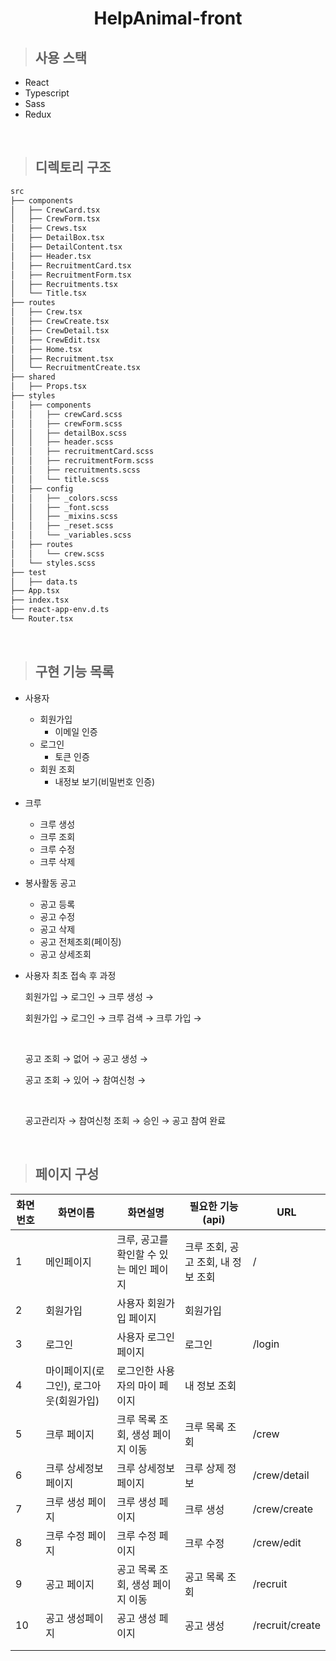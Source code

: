 <h1 align="center">HelpAnimal-front</h1>

> ## 사용 스택

- React
- Typescript
- Sass
- Redux

<br>

> ## 디렉토리 구조

```bash
src
├── components
│   ├── CrewCard.tsx
│   ├── CrewForm.tsx
│   ├── Crews.tsx
│   ├── DetailBox.tsx
│   ├── DetailContent.tsx
│   ├── Header.tsx
│   ├── RecruitmentCard.tsx
│   ├── RecruitmentForm.tsx
│   ├── Recruitments.tsx
│   └── Title.tsx
├── routes
│   ├── Crew.tsx
│   ├── CrewCreate.tsx
│   ├── CrewDetail.tsx
│   ├── CrewEdit.tsx
│   ├── Home.tsx
│   ├── Recruitment.tsx
│   └── RecruitmentCreate.tsx
├── shared
│   ├── Props.tsx
├── styles
│   ├── components
│   │   ├── crewCard.scss
│   │   ├── crewForm.scss
│   │   ├── detailBox.scss
│   │   ├── header.scss
│   │   ├── recruitmentCard.scss
│   │   ├── recruitmentForm.scss
│   │   ├── recruitments.scss
│   │   └── title.scss
│   ├── config
│   │   ├── _colors.scss
│   │   ├── _font.scss
│   │   ├── _mixins.scss
│   │   ├── _reset.scss
│   │   └── _variables.scss
│   ├── routes
│   │   └── crew.scss
│   └── styles.scss
├── test
│   ├── data.ts
├── App.tsx
├── index.tsx
├── react-app-env.d.ts
└── Router.tsx
```

<br>

> ## 구현 기능 목록

- 사용자
  - 회원가입
    - 이메일 인증
  - 로그인
    - 토큰 인증
  - 회원 조회
    - 내정보 보기(비밀번호 인증)
- 크루
  - 크루 생성
  - 크루 조회
  - 크루 수정
  - 크루 삭제
- 봉사활동 공고

  - 공고 등록
  - 공고 수정
  - 공고 삭제
  - 공고 전체조회(페이징)
  - 공고 상세조회

- 사용자 최초 접속 후 과정

  회원가입 → 로그인 → 크루 생성 →

  회원가입 → 로그인 → 크루 검색 → 크루 가입 →

  <br>

  공고 조회 → 없어 → 공고 생성 →

  공고 조회 → 있어 → 참여신청 →

  <br>

  공고관리자 → 참여신청 조회 → 승인 → 공고 참여 완료

<br>

> ## 페이지 구성

| 화면번호 | 화면이름                               | 화면설명                                | 필요한 기능(api)                   | URL             |
| -------- | -------------------------------------- | --------------------------------------- | ---------------------------------- | --------------- |
| 1        | 메인페이지                             | 크루, 공고를 확인할 수 있는 메인 페이지 | 크루 조회, 공고 조회, 내 정보 조회 | /               |
| 2        | 회원가입                               | 사용자 회원가입 페이지                  | 회원가입                           |                 |
| 3        | 로그인                                 | 사용자 로그인 페이지                    | 로그인                             | /login          |
| 4        | 마이페이지(로그인), 로그아웃(회원가입) | 로그인한 사용자의 마이 페이지           | 내 정보 조회                       |                 |
| 5        | 크루 페이지                            | 크루 목록 조회, 생성 페이지 이동        | 크루 목록 조회                     | /crew           |
| 6        | 크루 상세정보 페이지                   | 크루 상세정보 페이지                    | 크루 상제 정보                     | /crew/detail    |
| 7        | 크루 생성 페이지                       | 크루 생성 페이지                        | 크루 생성                          | /crew/create    |
| 8        | 크루 수정 페이지                       | 크루 수정 페이지                        | 크루 수정                          | /crew/edit      |
| 9        | 공고 페이지                            | 공고 목록 조회, 생성 페이지 이동        | 공고 목록 조회                     | /recruit        |
| 10       | 공고 생성페이지                        | 공고 생성 페이지                        | 공고 생성                          | /recruit/create |
|          |                                        |                                         |                                    |                 |
|          |                                        |                                         |                                    |                 |

